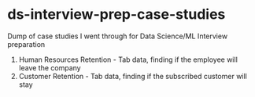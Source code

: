 # ds-interview-prep-case-studies

Dump of case studies I went through for Data Science/ML Interview preparation
1. Human Resources Retention - Tab data, finding if the employee will leave the company
2. Customer Retention - Tab data, finding if the subscribed customer will stay
